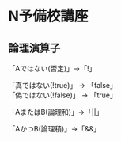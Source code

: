 # N予備校講座
論理演算子
--------------------------------
「Aではない(否定)」->「!」  
  
「真ではない(!true)」 -> 「false」  
「偽ではない(!false)」 -> 「true」  
  
    
「AまたはB(論理和)」->「||」  
  
「AかつB(論理積)」->「&&」  
  